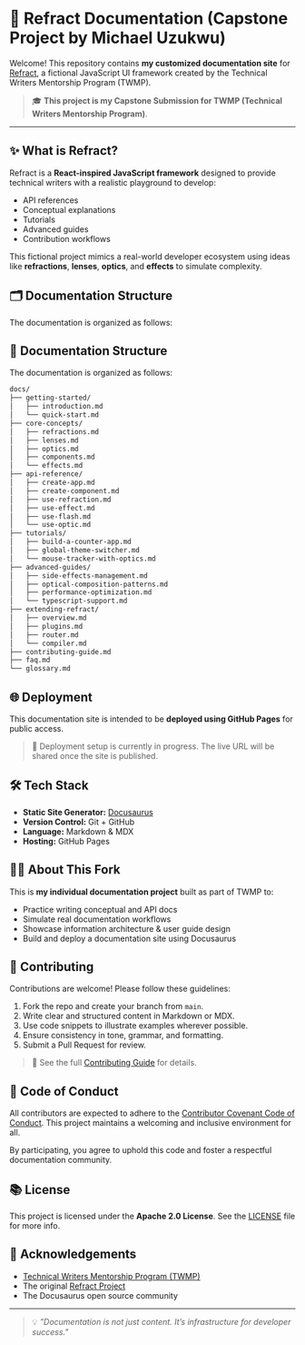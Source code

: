# 📘 Refract Documentation (Capstone Project by Michael Uzukwu)

Welcome! This repository contains **my customized documentation site** for [Refract](https://github.com/TWMP-Refract/refract), a fictional JavaScript UI framework created by the Technical Writers Mentorship Program (TWMP).

> 🎓 **This project is my Capstone Submission for TWMP (Technical Writers Mentorship Program)**.

---

## ✨ What is Refract?

Refract is a **React-inspired JavaScript framework** designed to provide technical writers with a realistic playground to develop:

- API references
- Conceptual explanations
- Tutorials
- Advanced guides
- Contribution workflows

This fictional project mimics a real-world developer ecosystem using ideas like **refractions**, **lenses**, **optics**, and **effects** to simulate complexity.

## 🗂️ Documentation Structure

The documentation is organized as follows:
## 📁 Documentation Structure

The documentation is organized as follows:
```txt
docs/
├── getting-started/
│   ├── introduction.md
│   └── quick-start.md
├── core-concepts/
│   ├── refractions.md
│   ├── lenses.md
│   ├── optics.md
│   ├── components.md
│   └── effects.md
├── api-reference/
│   ├── create-app.md
│   ├── create-component.md
│   ├── use-refraction.md
│   ├── use-effect.md
│   ├── use-flash.md
│   └── use-optic.md
├── tutorials/
│   ├── build-a-counter-app.md
│   ├── global-theme-switcher.md
│   └── mouse-tracker-with-optics.md
├── advanced-guides/
│   ├── side-effects-management.md
│   ├── optical-composition-patterns.md
│   ├── performance-optimization.md
│   └── typescript-support.md
├── extending-refract/
│   ├── overview.md
│   ├── plugins.md
│   ├── router.md
│   └── compiler.md
├── contributing-guide.md
├── faq.md
└── glossary.md
```




## 🌐 Deployment

This documentation site is intended to be **deployed using GitHub Pages** for public access.

> 🔧 Deployment setup is currently in progress. The live URL will be shared once the site is published.

## 🛠️ Tech Stack

- **Static Site Generator:** [Docusaurus](https://docusaurus.io)
- **Version Control:** Git + GitHub
- **Language:** Markdown & MDX
- **Hosting:** GitHub Pages

## 🙋‍♂️ About This Fork

This is **my individual documentation project** built as part of TWMP to:

- Practice writing conceptual and API docs
- Simulate real documentation workflows
- Showcase information architecture & user guide design
- Build and deploy a documentation site using Docusaurus

## 🤝 Contributing

Contributions are welcome! Please follow these guidelines:

1. Fork the repo and create your branch from `main`.
2. Write clear and structured content in Markdown or MDX.
3. Use code snippets to illustrate examples wherever possible.
4. Ensure consistency in tone, grammar, and formatting.
5. Submit a Pull Request for review.

> 🔧 See the full [Contributing Guide](docs/contributing.md) for details.

## 📜 Code of Conduct

All contributors are expected to adhere to the [Contributor Covenant Code of Conduct](https://www.contributor-covenant.org/). This project maintains a welcoming and inclusive environment for all.

By participating, you agree to uphold this code and foster a respectful documentation community.

## 📚 License

This project is licensed under the **Apache 2.0 License**. See the [LICENSE](LICENSE) file for more info.

## 🧠 Acknowledgements

- [Technical Writers Mentorship Program (TWMP)](https://twmp.org)
- The original [Refract Project](https://github.com/TWMP-Refract/refract)
- The Docusaurus open source community

---

> 💡 *"Documentation is not just content. It’s infrastructure for developer success."*




